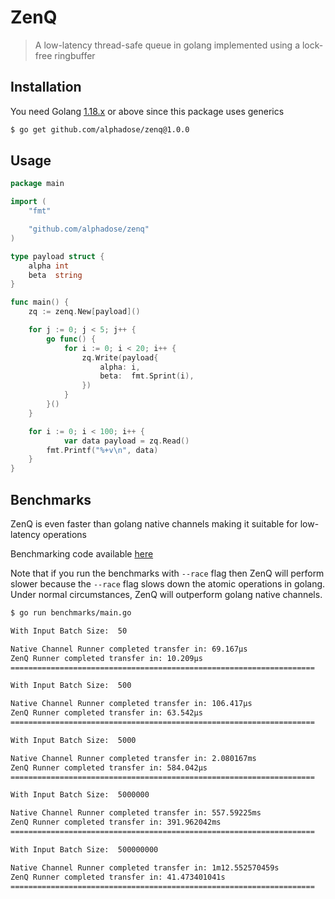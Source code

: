 # ZenQ

> A low-latency thread-safe queue in golang implemented using a lock-free ringbuffer

## Installation

You need Golang [1.18.x](https://go.dev/dl/) or above since this package uses generics

```bash
$ go get github.com/alphadose/zenq@1.0.0
```

## Usage

```go
package main

import (
	"fmt"

	"github.com/alphadose/zenq"
)

type payload struct {
	alpha int
	beta  string
}

func main() {
	zq := zenq.New[payload]()

	for j := 0; j < 5; j++ {
		go func() {
			for i := 0; i < 20; i++ {
				zq.Write(payload{
					alpha: i,
					beta:  fmt.Sprint(i),
				})
			}
		}()
	}

	for i := 0; i < 100; i++ {
        	var data payload = zq.Read()
		fmt.Printf("%+v\n", data)
	}
}
```

## Benchmarks

ZenQ is even faster than golang native channels making it suitable for low-latency operations

Benchmarking code available [here](./benchmarks)

Note that if you run the benchmarks with `--race` flag then ZenQ will perform slower because the `--race` flag slows
down the atomic operations in golang. Under normal circumstances, ZenQ will outperform golang native channels.

```bash
$ go run benchmarks/main.go

With Input Batch Size:  50

Native Channel Runner completed transfer in: 69.167µs
ZenQ Runner completed transfer in: 10.209µs
====================================================================

With Input Batch Size:  500

Native Channel Runner completed transfer in: 106.417µs
ZenQ Runner completed transfer in: 63.542µs
====================================================================

With Input Batch Size:  5000

Native Channel Runner completed transfer in: 2.080167ms
ZenQ Runner completed transfer in: 584.042µs
====================================================================

With Input Batch Size:  5000000

Native Channel Runner completed transfer in: 557.59225ms
ZenQ Runner completed transfer in: 391.962042ms
====================================================================

With Input Batch Size:  500000000

Native Channel Runner completed transfer in: 1m12.552570459s
ZenQ Runner completed transfer in: 41.473401041s
====================================================================
```
